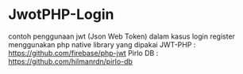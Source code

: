 # JwotPHP-Login
contoh penggunaan jwt (Json Web Token) dalam kasus login register menggunakan php native
library yang dipakai
JWT-PHP  : https://github.com/firebase/php-jwt
Pirlo DB : https://github.com/hilmanrdn/pirlo-db
